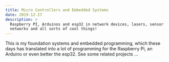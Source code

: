 ```yaml
---
title: Micro Controllers and Embedded Systems
date: 2019-12-27
description: >
  Raspberry PI, Arduinos and esp32 in network devices, lasers, sensor
  networks and all sorts of cool things!
---
```


This is my foundation systems and embedded programming, which these
days has translated into a lot of programming for the Raspberry Pi, an
Arduino or even better the esp32.  See some related projects ...
<!--more-->

